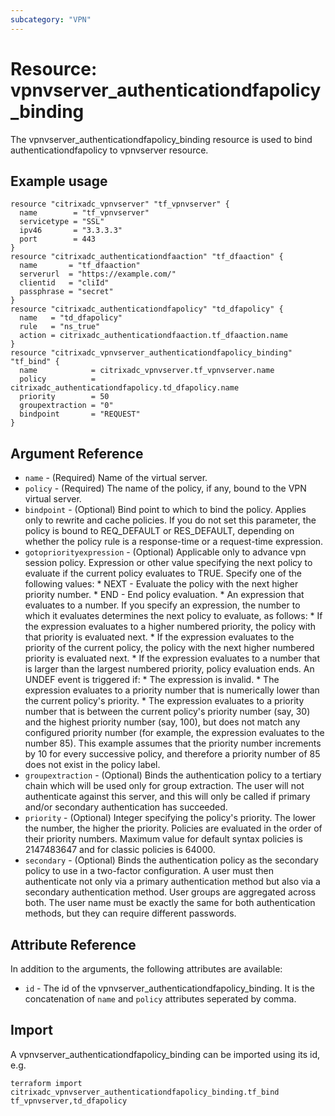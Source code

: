```yaml
---
subcategory: "VPN"
---
```


# Resource: vpnvserver_authenticationdfapolicy_binding

The vpnvserver_authenticationdfapolicy_binding resource is used to bind authenticationdfapolicy to vpnvserver resource.


## Example usage

```hcl
resource "citrixadc_vpnvserver" "tf_vpnvserver" {
  name        = "tf_vpnvserver"
  servicetype = "SSL"
  ipv46       = "3.3.3.3"
  port        = 443
}
resource "citrixadc_authenticationdfaaction" "tf_dfaaction" {
  name       = "tf_dfaaction"
  serverurl  = "https://example.com/"
  clientid   = "cliId"
  passphrase = "secret"
}
resource "citrixadc_authenticationdfapolicy" "td_dfapolicy" {
  name   = "td_dfapolicy"
  rule   = "ns_true"
  action = citrixadc_authenticationdfaaction.tf_dfaaction.name
}
resource "citrixadc_vpnvserver_authenticationdfapolicy_binding" "tf_bind" {
  name            = citrixadc_vpnvserver.tf_vpnvserver.name
  policy          = citrixadc_authenticationdfapolicy.td_dfapolicy.name
  priority        = 50
  groupextraction = "0"
  bindpoint       = "REQUEST"
}
```


## Argument Reference

* `name` - (Required) Name of the virtual server.
* `policy` - (Required) The name of the policy, if any, bound to the VPN virtual server.
* `bindpoint` - (Optional) Bind point to which to bind the policy. Applies only to rewrite and cache policies. If you do not set this parameter, the policy is bound to REQ_DEFAULT or RES_DEFAULT, depending on whether the policy rule is a response-time or a request-time expression.
* `gotopriorityexpression` - (Optional) Applicable only to advance vpn session policy. Expression or other value specifying the next policy to evaluate if the current policy evaluates to TRUE.  Specify one of the following values: * NEXT - Evaluate the policy with the next higher priority number. * END - End policy evaluation. * An expression that evaluates to a number. If you specify an expression, the number to which it evaluates determines the next policy to evaluate, as follows: *  If the expression evaluates to a higher numbered priority, the policy with that priority is evaluated next. * If the expression evaluates to the priority of the current policy, the policy with the next higher numbered priority is evaluated next. * If the expression evaluates to a number that is larger than the largest numbered priority, policy evaluation ends. An UNDEF event is triggered if: * The expression is invalid. * The expression evaluates to a priority number that is numerically lower than the current policy's priority. * The expression evaluates to a priority number that is between the current policy's priority number (say, 30) and the highest priority number (say, 100), but does not match any configured priority number (for example, the expression evaluates to the number 85). This example assumes that the priority number increments by 10 for every successive policy, and therefore a priority number of 85 does not exist in the policy label.
* `groupextraction` - (Optional) Binds the authentication policy to a tertiary chain which will be used only for group extraction.  The user will not authenticate against this server, and this will only be called if primary and/or secondary authentication has succeeded.
* `priority` - (Optional) Integer specifying the policy's priority. The lower the number, the higher the priority. Policies are evaluated in the order of their priority numbers. Maximum value for default syntax policies is 2147483647 and for classic policies is 64000.
* `secondary` - (Optional) Binds the authentication policy as the secondary policy to use in a two-factor configuration. A user must then authenticate not only via a primary authentication method but also via a secondary authentication method. User groups are aggregated across both. The user name must be exactly the same for both authentication methods, but they can require different passwords.


## Attribute Reference

In addition to the arguments, the following attributes are available:

* `id` - The id of the vpnvserver_authenticationdfapolicy_binding. It is the concatenation of `name` and `policy` attributes seperated by comma.


## Import

A vpnvserver_authenticationdfapolicy_binding can be imported using its id, e.g.

```shell
terraform import citrixadc_vpnvserver_authenticationdfapolicy_binding.tf_bind tf_vpnvserver,td_dfapolicy
```
